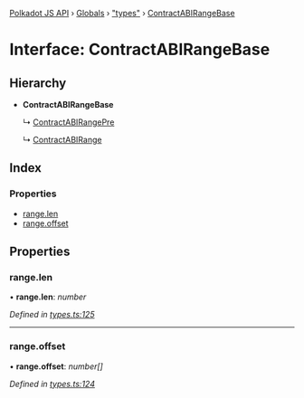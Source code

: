 [Polkadot JS API](../README.md) › [Globals](../globals.md) › ["types"](../modules/_types_.md) › [ContractABIRangeBase](_types_.contractabirangebase.md)

# Interface: ContractABIRangeBase

## Hierarchy

* **ContractABIRangeBase**

  ↳ [ContractABIRangePre](_types_.contractabirangepre.md)

  ↳ [ContractABIRange](_types_.contractabirange.md)

## Index

### Properties

* [range.len](_types_.contractabirangebase.md#range.len)
* [range.offset](_types_.contractabirangebase.md#range.offset)

## Properties

###  range.len

• **range.len**: *number*

*Defined in [types.ts:125](https://github.com/polkadot-js/api/blob/a207348c13/packages/api-contract/src/types.ts#L125)*

___

###  range.offset

• **range.offset**: *number[]*

*Defined in [types.ts:124](https://github.com/polkadot-js/api/blob/a207348c13/packages/api-contract/src/types.ts#L124)*
